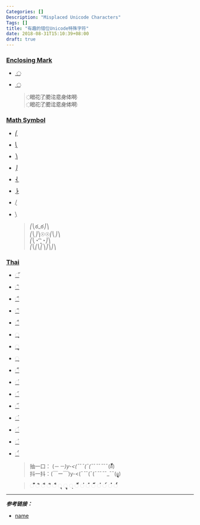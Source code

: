 ```yaml
---
Categories: []
Description: "Misplaced Unicode Characters"
Tags: []
title: "有趣的错位Unicode特殊字符"
date: 2018-08-31T15:10:39+08:00
draft: true
---
```



### [Enclosing Mark](https://www.compart.com/en/unicode/category/Me)

- [　҈](https://www.compart.com/en/unicode/U+0488)
- [　҉](https://www.compart.com/en/unicode/U+0489)

    > ҉眼҉花҉了҉要҉注҉意҉身҉体҉啊҉  
      ҈眼҈花҈了҈要҈注҈意҈身҈体҈啊҈

### [Math Symbol](https://www.compart.com/en/unicode/category/Sm)

- [⎛](https://www.compart.com/en/unicode/U+239B)
- [⎝](https://www.compart.com/en/unicode/U+239D)
- [⎞](https://www.compart.com/en/unicode/U+239E)
- [⎠](https://www.compart.com/en/unicode/U+23A0)
- [⎨](https://www.compart.com/en/unicode/U+23A8)
- [⎬](https://www.compart.com/en/unicode/U+23AC)
- [⧸](https://www.compart.com/en/unicode/U+29F8)
- [⧹](https://www.compart.com/en/unicode/U+29F9)

    > ⎛⎝ఠ_ఠ⎠⎞  
      ⎛⎝⎠⎞☉☉⎛⎝⎠⎞  
      ⎛⎝◔ ͡͡‸◔⎠⎞  
      ⎛⎝⎛⎝⎛⎞⎠⎞⎠⎞

### [Thai](https://www.compart.com/en/unicode/block/U+0E00)

- [◌ั](https://www.compart.com/en/unicode/U+0E31)
- [◌ิ](https://www.compart.com/en/unicode/U+0E34)
- [◌ี](https://www.compart.com/en/unicode/U+0E35)
- [◌ึ](https://www.compart.com/en/unicode/U+0E36)
- [◌ื](https://www.compart.com/en/unicode/U+0E37)
- [◌ุ](https://www.compart.com/en/unicode/U+0E38)
- [◌ู](https://www.compart.com/en/unicode/U+0E39)
- [◌ฺ](https://www.compart.com/en/unicode/U+0E3A)
- [◌็](https://www.compart.com/en/unicode/U+0E47)
- [◌่](https://www.compart.com/en/unicode/U+0E48)
- [◌้](https://www.compart.com/en/unicode/U+0E49)
- [◌๊](https://www.compart.com/en/unicode/U+0E4A)
- [◌๋](https://www.compart.com/en/unicode/U+0E4B)
- [◌์](https://www.compart.com/en/unicode/U+0E4C)
- [◌ํ](https://www.compart.com/en/unicode/U+0E4D)
- [◌๎](https://www.compart.com/en/unicode/U+0E4E)

    > 抽一口： (－_－)y-<(¯_¯_¯(¯(¯_¯_¯_¯_¯_¯¯(ด้้้้้็็็็็้้้้้็็็็็้้้้้้้้็็็็็้้้้้็็็็็้้้้้้้้็็็็็้้้้้็็็็็้้้้้้้้็็็็็้้้้้็็็็็)  
      抖一抖：(￣ー￣)y-<(¯_¯_¯(¯(¯_¯_¯_¯_¯_¯¯(ดุุุุุุุุุุุุุุุุุุุุุุุุุุุุุุุุุุุุุุุููููููููููููููููููููููููููููููููููู)

    > ◌ััััััััััััััััััััััััััััััััั	◌ิิิิิิิิิิิิิิิิิิิิิิิิิิิิิิิิิ	◌ีีีีีีีีีีีีีีีีีีีีีีีีีีีีีีีีี	◌ึึึึึึึึึึึึึึึึึึึึึึึึึึึึึึึึึ	◌ืืืืืืืืืืืืืืืืืืืืืืืืืืืืืืืืื	◌ุุุุุุุุุุุุุุุุุุุุุุุุุุุุุุุุุ	◌ููููููููููููููููููููููููููููููููู	◌ฺฺฺฺฺฺฺฺฺฺฺฺฺฺฺฺฺฺฺฺฺฺฺฺฺฺฺฺฺฺฺฺฺ	◌็็็็็็็็็็็็็็็็็็็็็็็็็็็็็็็็็	◌่่่่่่่่่่่่่่่่่่่่่่่่่่่่่่่่่	◌้้้้้้้้้้้้้้้้้้้้้้้้้้้้้้้้้	◌๊๊๊๊๊๊๊๊๊๊๊๊๊๊๊๊๊๊๊๊๊๊๊๊๊๊๊๊๊๊๊๊๊	◌๋๋๋๋๋๋๋๋๋๋๋๋๋๋๋๋๋๋๋๋๋๋๋๋๋๋๋๋๋๋๋๋๋	◌์์์์์์์์์์์์์์์์์์์์์์์์์์์์์์์์์	◌ํํํํํํํํํํํํํํํํํํํํํํํํํํํํํํํํํ	◌๎๎๎๎๎๎๎๎๎๎๎๎๎๎๎๎๎๎๎๎๎๎๎๎๎๎๎๎๎๎๎๎๎


---

_**参考链接：**_

- [name](link)
